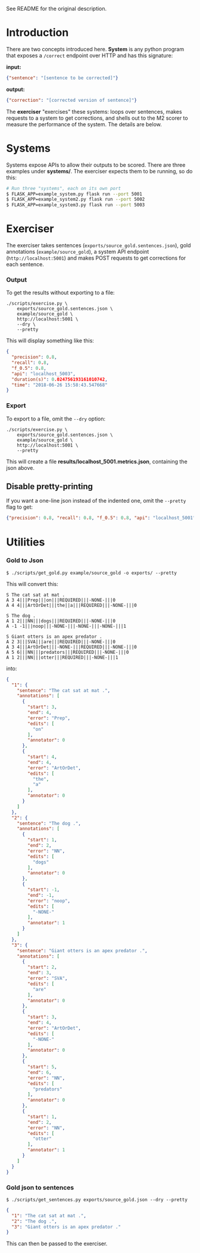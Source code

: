 See README for the original description.

# Introduction

There are two concepts introduced here. **System** is any python program that exposes a `/correct` endpoint over HTTP and has this signature:

**input:**

```json
{"sentence": "[sentence to be corrected]"}
```

**output:**

```json
{"correction": "[corrected version of sentence]"}
```

The **exerciser** "exercises" these systems: loops over sentences, makes requests to a system to get corrections, and shells out to the M2 scorer to measure the performance of the system. The details are below.

# Systems

Systems expose APIs to allow their outputs to be scored. There are three examples under **systems/**. The exerciser expects them to be running, so do this:

```bash
# Run three "systems", each on its own port
$ FLASK_APP=example_system.py flask run --port 5001
$ FLASK_APP=example_system2.py flask run --port 5002
$ FLASK_APP=example_system3.py flask run --port 5003
```

# Exerciser

The exerciser takes sentences (`exports/source_gold.sentences.json`), gold annotations (`example/source_gold`), a system API endpoint (`http://localhost:5001`) and makes POST requests to get corrections for each sentence.

### Output

To get the results without exporting to a file:

```
./scripts/exercise.py \
    exports/source_gold.sentences.json \
    example/source_gold \
    http://localhost:5001 \
    --dry \
    --pretty
```

This will display something like this:

```json
{
  "precision": 0.8,
  "recall": 0.8,
  "f_0.5": 0.8,
  "api": "localhost_5003",
  "duration(s)": 0.024756193161010742,
  "time": "2018-06-26 15:58:43.547668"
}
```

### Export

To export to a file, omit the `--dry` option:

```
./scripts/exercise.py \
    exports/source_gold.sentences.json \
    example/source_gold \
    http://localhost:5001 \
    --pretty
```

This will create a file **results/localhost_5001.metrics.json**, containing the json above.

## Disable pretty-printing

If you want a one-line json instead of the indented one, omit the `--pretty` flag to get:

```json
{"precision": 0.8, "recall": 0.8, "f_0.5": 0.8, "api": "localhost_5001", "duration(s)": 0.019103050231933594, "time": "2018-06-26 16:04:06.745932"}
```

# Utilities

### Gold to Json

```
$ ./scripts/get_gold.py example/source_gold -o exports/ --pretty
```

This will convert this:

```
S The cat sat at mat .
A 3 4|||Prep|||on|||REQUIRED|||-NONE-|||0
A 4 4|||ArtOrDet|||the||a|||REQUIRED|||-NONE-|||0

S The dog .
A 1 2|||NN|||dogs|||REQUIRED|||-NONE-|||0
A -1 -1|||noop|||-NONE-|||-NONE-|||-NONE-|||1

S Giant otters is an apex predator .
A 2 3|||SVA|||are|||REQUIRED|||-NONE-|||0
A 3 4|||ArtOrDet|||-NONE-|||REQUIRED|||-NONE-|||0
A 5 6|||NN|||predators|||REQUIRED|||-NONE-|||0
A 1 2|||NN|||otter|||REQUIRED|||-NONE-|||1
```

into:

```json
{
  "1": {
    "sentence": "The cat sat at mat .",
    "annotations": [
      {
        "start": 3,
        "end": 4,
        "error": "Prep",
        "edits": [
          "on"
        ],
        "annotator": 0
      },
      {
        "start": 4,
        "end": 4,
        "error": "ArtOrDet",
        "edits": [
          "the",
          "a"
        ],
        "annotator": 0
      }
    ]
  },
  "2": {
    "sentence": "The dog .",
    "annotations": [
      {
        "start": 1,
        "end": 2,
        "error": "NN",
        "edits": [
          "dogs"
        ],
        "annotator": 0
      },
      {
        "start": -1,
        "end": -1,
        "error": "noop",
        "edits": [
          "-NONE-"
        ],
        "annotator": 1
      }
    ]
  },
  "3": {
    "sentence": "Giant otters is an apex predator .",
    "annotations": [
      {
        "start": 2,
        "end": 3,
        "error": "SVA",
        "edits": [
          "are"
        ],
        "annotator": 0
      },
      {
        "start": 3,
        "end": 4,
        "error": "ArtOrDet",
        "edits": [
          "-NONE-"
        ],
        "annotator": 0
      },
      {
        "start": 5,
        "end": 6,
        "error": "NN",
        "edits": [
          "predators"
        ],
        "annotator": 0
      },
      {
        "start": 1,
        "end": 2,
        "error": "NN",
        "edits": [
          "otter"
        ],
        "annotator": 1
      }
    ]
  }
}
```

### Gold json to sentences

```
$ ./scripts/get_sentences.py exports/source_gold.json --dry --pretty
```

```json
{
  "1": "The cat sat at mat .",
  "2": "The dog .",
  "3": "Giant otters is an apex predator ."
}
```

This can then be passed to the exerciser.
